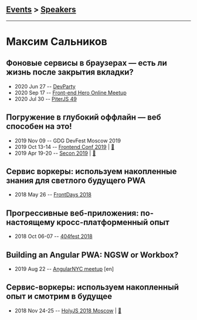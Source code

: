 ## [Events](../README.md) > [Speakers](../speakers.md)
---

# Максим Сальников

## Фоновые сервисы в браузерах — есть ли жизнь после закрытия вкладки?
- 2020 Jun 27 -- [DevParty](https://www.youtube.com/watch?v=O4eTlsZlSxM)    
- 2020 Sep 17 -- [Front-end Hero Online Meetup](https://www.youtube.com/watch?v=H3IIpRTUdFU)    
- 2020 Jul 30 -- [PiterJS 49](https://www.youtube.com/watch?v=R5_yImO-m4g&t=900s)    
## Погружение в глубокий оффлайн — веб способен на это!
- 2019 Nov 09 -- GDG DevFest Moscow 2019    
- 2019 Oct 13-14 -- [Frontend Conf 2019](https://www.youtube.com/watch?v=-05gv2YqRiY)  | [:notebook:](https://drive.google.com/file/d/1O-WeTNYNNFaRgxEds7_g6svUVExsAkCZ)  
- 2019 Apr 19-20 -- [Secon 2019](https://youtu.be/_CDnbqVjWkk)  | [:notebook:](https://slides.com/webmax/offline-secon/)  
## Сервис воркеры: используем накопленные знания для светлого будущего PWA
- 2018 May 26 -- [FrontDays 2018](https://www.youtube.com/watch?v=MlvkwBvn3jw)    
## Прогрессивные веб-приложения: по-настоящему кросс-платформенный опыт
- 2018 Oct 06-07 -- [404fest 2018](https://www.youtube.com/watch?v=XxViZVp4g3c)    
## Building an Angular PWA: NGSW or Workbox?
- 2019 Aug 22 -- [AngularNYC meetup](https://youtu.be/rse7-kzxetQ?t=2932) [en]   
## Сервис-воркеры: используем накопленный опыт и смотрим в будущее
- 2018 Nov 24-25 -- [HolyJS 2018 Moscow](https://www.youtube.com/watch?v=sly5O_f6w6g)  | [:notebook:](https://slides.com/webmax/serviceworker-holyjs/)  
